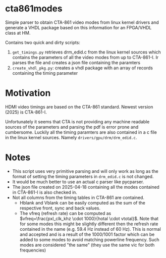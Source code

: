 # cta861modes
Simple parser to obtain CTA-861 video modes from linux kernel drivers and
generate a VHDL package based on this information for an FPGA/VHDL class at HM.

Contains two quick and dirty scripts:
1. `get_timings.py` retrieves drm_edid.c from the linux kernel sources which contains the parameters of
all the video modes from up to CTA-861-I. Ir parses the file and creates a json file containing the paramters
2. `create_vhdl_pkg.py`: creates a vhdl package with an array of records containing the timing parameter

# Motivation
HDMI video timings are based on the CTA-861 standard. Newest version (2025) is CTA-861-I.

Unfortunately it seems that CTA is not providing any machine readable sources of the parameters and parsing
the pdf is error prone and cumbersome.
Luckily all the timing paramters are also contained in a c file in the linux kernel sources. Namely `drivers/gpu/drm/drm_edid.c`.

# Notes
- This script uses very primitive parsing and will only work as long as the format of setting the timing parameters in `drm_edid.c` is not changed.
- It would be much better to use an actual c parser like pycparser.
- The json file created on 2025-04-18 containing all the modes contained in CTA-861-I is also checked in.
- Not all columns from the timing tables in CTA-861 are contained.
  - Hblank and Vblank can be easily computed as the sum of the respective front, sync and back values.
  - The vfreq (refresh rate) can be computed as $vfreq=\frac{pxl_clk_khz \cdot 1000}{hotal \cdot vtotal}$. Note that for some modes this might be slightly
    different then the refresh rate contained in the name (e.g. 59.4 Hz instead of 60 Hz). This is normal and accepted and is a result of the 1000/1001 factor
    which can be added to some modes to avoid matching powerline frequency. Such modes are considered "the same" (they use the same vic for both frequencies)

